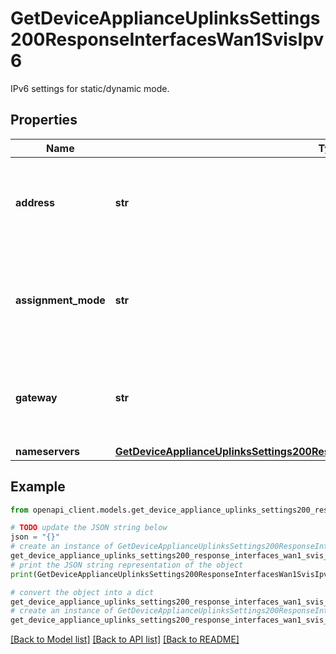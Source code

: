 # GetDeviceApplianceUplinksSettings200ResponseInterfacesWan1SvisIpv6

IPv6 settings for static/dynamic mode.

## Properties

Name | Type | Description | Notes
------------ | ------------- | ------------- | -------------
**address** | **str** | Static address that will override the one(s) received by SLAAC. | [optional] 
**assignment_mode** | **str** | The assignment mode for this SVI. Applies only when PPPoE is disabled. | [optional] 
**gateway** | **str** | Static gateway that will override the one received by autoconf. | [optional] 
**nameservers** | [**GetDeviceApplianceUplinksSettings200ResponseInterfacesWan1SvisIpv4Nameservers**](GetDeviceApplianceUplinksSettings200ResponseInterfacesWan1SvisIpv4Nameservers.md) |  | [optional] 

## Example

```python
from openapi_client.models.get_device_appliance_uplinks_settings200_response_interfaces_wan1_svis_ipv6 import GetDeviceApplianceUplinksSettings200ResponseInterfacesWan1SvisIpv6

# TODO update the JSON string below
json = "{}"
# create an instance of GetDeviceApplianceUplinksSettings200ResponseInterfacesWan1SvisIpv6 from a JSON string
get_device_appliance_uplinks_settings200_response_interfaces_wan1_svis_ipv6_instance = GetDeviceApplianceUplinksSettings200ResponseInterfacesWan1SvisIpv6.from_json(json)
# print the JSON string representation of the object
print(GetDeviceApplianceUplinksSettings200ResponseInterfacesWan1SvisIpv6.to_json())

# convert the object into a dict
get_device_appliance_uplinks_settings200_response_interfaces_wan1_svis_ipv6_dict = get_device_appliance_uplinks_settings200_response_interfaces_wan1_svis_ipv6_instance.to_dict()
# create an instance of GetDeviceApplianceUplinksSettings200ResponseInterfacesWan1SvisIpv6 from a dict
get_device_appliance_uplinks_settings200_response_interfaces_wan1_svis_ipv6_from_dict = GetDeviceApplianceUplinksSettings200ResponseInterfacesWan1SvisIpv6.from_dict(get_device_appliance_uplinks_settings200_response_interfaces_wan1_svis_ipv6_dict)
```
[[Back to Model list]](../README.md#documentation-for-models) [[Back to API list]](../README.md#documentation-for-api-endpoints) [[Back to README]](../README.md)


